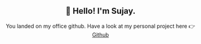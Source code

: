 <h2 align="center">👋 Hello! I'm Sujay.</h2>

<p align="center">
  You landed on my office github. Have a look at my personal project here 👉
  <a href="https://github.com/alaspuresujay">Github</a>
</p>
